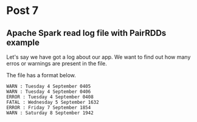# Post 7

## Apache Spark read log file with PairRDDs example


Let's say we have got a log about our app. 
We want to find out how many erros or warnings are present in the file.


The file has a format below.

```SHELL
WARN : Tuesday 4 September 0405
WARN : Tuesday 4 September 0406
ERROR : Tuesday 4 September 0408
FATAL : Wednesday 5 September 1632
ERROR : Friday 7 September 1854
WARN : Saturday 8 September 1942
```

